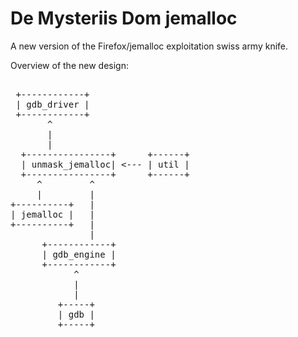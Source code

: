 De Mysteriis Dom jemalloc
=========================

A new version of the Firefox/jemalloc exploitation swiss army knife.

Overview of the new design:

<pre>

 +------------+
 | gdb_driver |
 +------------+
       ^
       |
       |
  +----------------+      +------+
  | unmask_jemalloc| <--- | util |
  +----------------+      +------+
     ^         ^
     |         |
+----------+   |
| jemalloc |   |
+----------+   |
               |
      +------------+
      | gdb_engine |
      +------------+
            ^
            |
            |
         +-----+
         | gdb |
         +-----+

</pre>
